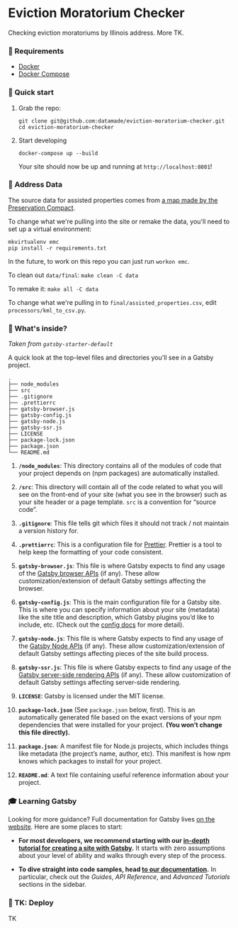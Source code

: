 # Eviction Moratorium Checker

Checking eviction moratoriums by Illinois address. More TK.

### 💾 Requirements

- [Docker](https://docs.docker.com/install/)
- [Docker Compose](https://docs.docker.com/compose/install/)

### 🚀 Quick start

1. Grab the repo:

    ```shell
    git clone git@github.com:datamade/eviction-moratorium-checker.git
    cd eviction-moratorium-checker
    ```

2. Start developing

    ```shell
    docker-compose up --build
    ```

    Your site should now be up and running at `http://localhost:8001`!

### 🏡 Address Data

The source data for assisted properties comes from [a map made by the Preservation Compact](https://www.google.com/maps/d/u/0/viewer?mid=1rTUDIwaq4dlHirLGDAqBCz25yJcrm9tr&ll=40.2560931278736%2C-76.87922612379938&z=5).

To change what we're pulling into the site or remake the data, you'll need to set up a virtual environment:

  ```
  mkvirtualenv emc
  pip install -r requirements.txt
  ```

In the future, to work on this repo you can just run `workon emc`.

To clean out `data/final`: `make clean -C data`

To remake it: `make all -C data`

To change what we're pulling in to `final/assisted_properties.csv`, edit `processors/kml_to_csv.py`.


### 🤖 What's inside?
_Taken from `gatsby-starter-default`_

A quick look at the top-level files and directories you'll see in a Gatsby project.

    .
    ├── node_modules
    ├── src
    ├── .gitignore
    ├── .prettierrc
    ├── gatsby-browser.js
    ├── gatsby-config.js
    ├── gatsby-node.js
    ├── gatsby-ssr.js
    ├── LICENSE
    ├── package-lock.json
    ├── package.json
    └── README.md

1.  **`/node_modules`**: This directory contains all of the modules of code that your project depends on (npm packages) are automatically installed.

2.  **`/src`**: This directory will contain all of the code related to what you will see on the front-end of your site (what you see in the browser) such as your site header or a page template. `src` is a convention for “source code”.

3.  **`.gitignore`**: This file tells git which files it should not track / not maintain a version history for.

4.  **`.prettierrc`**: This is a configuration file for [Prettier](https://prettier.io/). Prettier is a tool to help keep the formatting of your code consistent.

5.  **`gatsby-browser.js`**: This file is where Gatsby expects to find any usage of the [Gatsby browser APIs](https://www.gatsbyjs.org/docs/browser-apis/) (if any). These allow customization/extension of default Gatsby settings affecting the browser.

6.  **`gatsby-config.js`**: This is the main configuration file for a Gatsby site. This is where you can specify information about your site (metadata) like the site title and description, which Gatsby plugins you’d like to include, etc. (Check out the [config docs](https://www.gatsbyjs.org/docs/gatsby-config/) for more detail).

7.  **`gatsby-node.js`**: This file is where Gatsby expects to find any usage of the [Gatsby Node APIs](https://www.gatsbyjs.org/docs/node-apis/) (if any). These allow customization/extension of default Gatsby settings affecting pieces of the site build process.

8.  **`gatsby-ssr.js`**: This file is where Gatsby expects to find any usage of the [Gatsby server-side rendering APIs](https://www.gatsbyjs.org/docs/ssr-apis/) (if any). These allow customization of default Gatsby settings affecting server-side rendering.

9.  **`LICENSE`**: Gatsby is licensed under the MIT license.

10. **`package-lock.json`** (See `package.json` below, first). This is an automatically generated file based on the exact versions of your npm dependencies that were installed for your project. **(You won’t change this file directly).**

11. **`package.json`**: A manifest file for Node.js projects, which includes things like metadata (the project’s name, author, etc). This manifest is how npm knows which packages to install for your project.

12. **`README.md`**: A text file containing useful reference information about your project.

### 🎓 Learning Gatsby

Looking for more guidance? Full documentation for Gatsby lives [on the website](https://www.gatsbyjs.org/). Here are some places to start:

- **For most developers, we recommend starting with our [in-depth tutorial for creating a site with Gatsby](https://www.gatsbyjs.org/tutorial/).** It starts with zero assumptions about your level of ability and walks through every step of the process.

- **To dive straight into code samples, head [to our documentation](https://www.gatsbyjs.org/docs/).** In particular, check out the _Guides_, _API Reference_, and _Advanced Tutorials_ sections in the sidebar.

### 💫 TK: Deploy

TK
